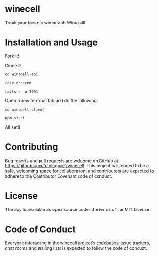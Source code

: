 # winecell

Track your favorite wines with Winecell!

# Installation and Usage

Fork it!

Clone it!

`cd winecell-api`

`rake db:seed`

`rails s -p 3001`

Open a new terminal tab and do the following:

`cd winecell-client`

`npm start`

All set!!

# Contributing
Bug reports and pull requests are welcome on GitHub at https://github.com/'cmlugoce'/winecell. This project is intended to be a safe, welcoming space for collaboration, and contributors are expected to adhere to the Contributor Covenant code of conduct.

# License
The app is available as open source under the terms of the MIT License.

# Code of Conduct
Everyone interacting in the winecell project’s codebases, issue trackers, chat rooms and mailing lists is expected to follow the code of conduct.

